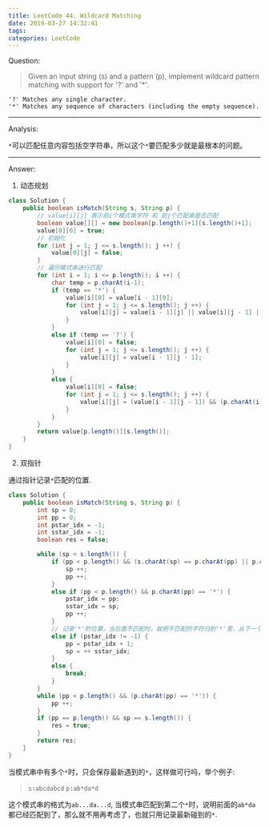 ```yaml
---
title: LeetCode 44. Wildcard Matching
date: 2019-03-27 14:32:41
tags:
categories: LeetCode
---
```


Question:  

> Given an input string (s) and a pattern (p), implement wildcard pattern matching with support for '?' and '*'.

``` text
'?' Matches any single character.
'*' Matches any sequence of characters (including the empty sequence).
```

<!--more-->

---

Analysis:  

`*`可以匹配任意内容包括空字符串，所以这个`*`要匹配多少就是最根本的问题。

---

Answer:

1. 动态规划

``` java
class Solution {
    public boolean isMatch(String s, String p) {
        // value[i][j] 表示前i个模式串字符 和 前j个匹配串是否匹配
        boolean value[][] = new boolean[p.length()+1][s.length()+1];
        value[0][0] = true;
        // 初始化
        for (int j = 1; j <= s.length(); j ++) {
            value[0][j] = false;
        }
        // 遍历模式串进行匹配
        for (int i = 1; i <= p.length(); i ++) {
            char temp = p.charAt(i-1);
            if (temp == '*') {
                value[i][0] = value[i - 1][0];
                for (int j = 1; j <= s.length(); j ++) {
                    value[i][j] = value[i - 1][j] || value[i][j - 1] || value[i - 1][j - 1];
                }
            }
            else if (temp == '?') {
                value[i][0] = false;
                for (int j = 1; j <= s.length(); j ++) {
                    value[i][j] = value[i - 1][j - 1];
                }
            }
            else {
                value[i][0] = false;
                for (int j = 1; j <= s.length(); j ++) {
                    value[i][j] = (value[i - 1][j - 1]) && (p.charAt(i - 1) == s.charAt(j - 1));
                }
            }
        }
        return value[p.length()][s.length()];
    }
}
```

2. 双指针

通过指针记录`*`匹配的位置.

``` java
class Solution {
    public boolean isMatch(String s, String p) {
        int sp = 0;
        int pp = 0;
        int pstar_idx = -1;
        int sstar_idx = -1;
        boolean res = false;

        while (sp < s.length()) {
            if (pp < p.length() && (s.charAt(sp) == p.charAt(pp) || p.charAt(pp) == '?')) {
                sp ++;
                pp ++;
            }
            else if (pp < p.length() && p.charAt(pp) == '*') {
                pstar_idx = pp;
                sstar_idx = sp;
                pp ++;
            }
            // 记录'*'的位置，当后面不匹配时，就把不匹配的字符归到'*'里，从下一个在进行匹配操作
            else if (pstar_idx != -1) {
                pp = pstar_idx + 1;
                sp = ++ sstar_idx;
            }
            else {
                break;
            }
        }
        while (pp < p.length() && (p.charAt(pp) == '*')) {
            pp ++;
        }
        if (pp == p.length() && sp == s.length()) {
            res = true;
        }
        return res;
    }
}
```

当模式串中有多个`*`时，只会保存最新遇到的`*`，这样做可行吗，举个例子:  

> `s:abcdabcd` `p:ab*da*d`

这个模式串的格式为`ab...da...d`, 当模式串匹配到第二个`*`时，说明前面的`ab*da`都已经匹配到了，那么就不用再考虑了，也就只用记录最新碰到的`*`.
